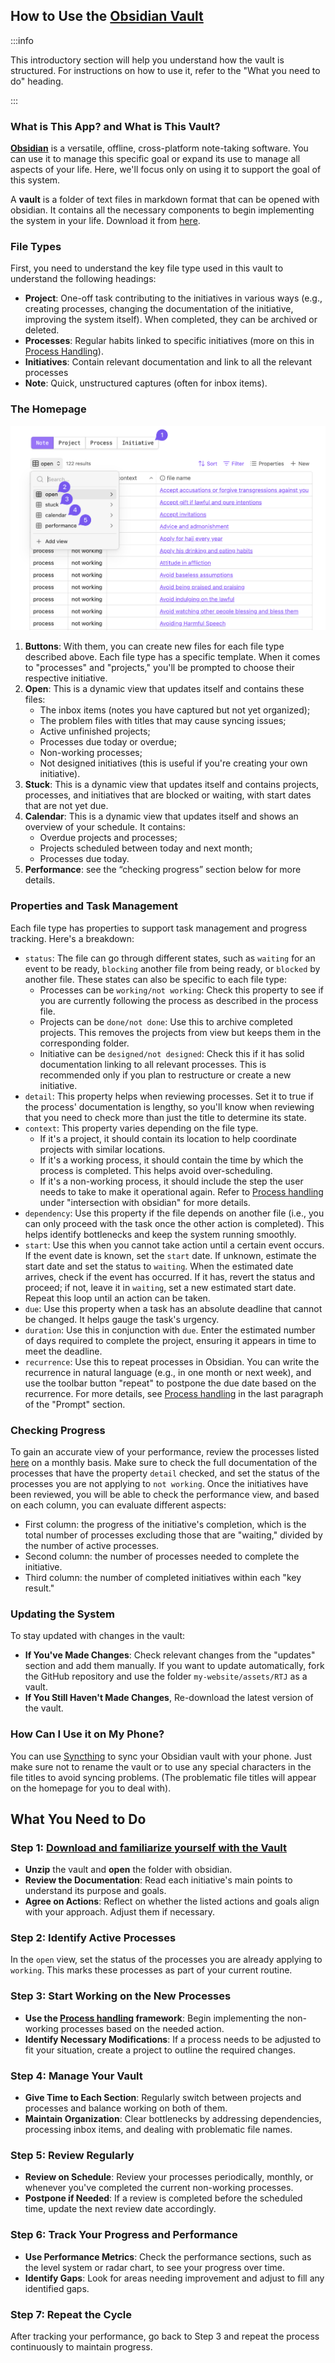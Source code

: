 ## How to Use the [Obsidian Vault](../../../assets/RTJ.zip)

:::info

This introductory section will help you understand how the vault is structured. For instructions on how to use it, refer to the "What you need to do" heading.

:::

### What is This App? and What is This Vault?

[**Obsidian**](https://obsidian.md/) is a versatile, offline, cross-platform note-taking software. You can use it to manage this specific goal or expand its use to manage all aspects of your life. Here, we'll focus only on using it to support the goal of this system.

A **vault** is a folder of text files in markdown format that can be opened with obsidian. It contains all the necessary components to begin implementing the system in your life. Download it from [here](../../../assets/RTJ.zip).

### File Types

First, you need to understand the key file type used in this vault to understand the following headings:

* **Project**: One-off task contributing to the initiatives in various ways (e.g., creating processes, changing the documentation of the initiative, improving the system itself). When completed, they can be archived or deleted.
* **Processes**: Regular habits linked to specific initiatives (more on this in [Process Handling](docs/sidebar1/Resources/Process%20handling.md)).
* **Initiatives**: Contain relevant documentation and link to all the relevant processes
* **Note**: Quick, unstructured captures (often for inbox items).

### The Homepage

![image](../../../assets/screenshot.png)

1. **Buttons**: With them, you can create new files for each file type described above. Each file type has a specific template. When it comes to "processes" and "projects," you'll be prompted to choose their respective initiative.
2. **Open**: This is a dynamic view that updates itself and contains these files:
	* The inbox items (notes you have captured but not yet organized);
	* The problem files with titles that may cause syncing issues;
	* Active unfinished projects;
	* Processes due today or overdue;
	* Non-working processes;
	* Not designed initiatives (this is useful if you're creating your own initiative).
3. **Stuck**: This is a dynamic view that updates itself and contains projects, processes, and initiatives that are blocked or waiting, with start dates that are not yet due.
4. **Calendar**: This is a dynamic view that updates itself and shows an overview of your schedule. It contains:
	* Overdue projects and processes;
	* Projects scheduled between today and next month;
	* Processes due today.
5. **Performance**: see the “checking progress” section below for more details.

### Properties and Task Management

Each file type has properties to support task management and progress tracking. Here's a breakdown:

* `status`: The file can go through different states, such as `waiting` for an event to be ready, `blocking` another file from being ready, or `blocked` by another file. These states can also be specific to each file type:
	* Processes can be `working/not working`: Check this property to see if you are currently following the process as described in the process file.
	* Projects can be `done/not done`: Use this to archive completed projects. This removes the projects from view but keeps them in the corresponding folder.
	* Initiative can be `designed/not designed`: Check this if it has solid documentation linking to all relevant processes. This is recommended only if you plan to restructure or create a new initiative.
* `detail`: This property helps when reviewing processes. Set it to true if the process' documentation is lengthy, so you'll know when reviewing that you need to check more than just the title to determine its state.
* `context`: This property varies depending on the file type.
	* If it's a project, it should contain its location to help coordinate projects with similar locations.
	* If it's a working process, it should contain the time by which the process is completed. This helps avoid over-scheduling.
	* If it's a non-working process, it should include the step the user needs to take to make it operational again. Refer to [Process handling](docs/sidebar1/Resources/Process%20handling.md) under "intersection with obsidian" for more details.
* `dependency`: Use this property if the file depends on another file (i.e., you can only proceed with the task once the other action is completed). This helps identify bottlenecks and keep the system running smoothly.
* `start`: Use this when you cannot take action until a certain event occurs. If the event date is known, set the `start` date. If unknown, estimate the start date and set the status to `waiting`. When the estimated date arrives, check if the event has occurred. If it has, revert the status and proceed; if not, leave it in `waiting`, set a new estimated start date. Repeat this loop until an action can be taken.
* `due`: Use this property when a task has an absolute deadline that cannot be changed. It helps gauge the task's urgency.
* `duration`: Use this in conjunction with `due`. Enter the estimated number of days required to complete the project, ensuring it appears in time to meet the deadline.
* `recurrence`: Use this to repeat processes in Obsidian. You can write the recurrence in natural language (e.g., in one month or next week), and use the toolbar button "repeat" to postpone the due date based on the recurrence. For more details, see [Process handling](docs/sidebar1/Resources/Process%20handling.md) in the last paragraph of the "Prompt" section.

### Checking Progress

To gain an accurate view of your performance, review the processes listed [here](docs/sidebar1/Processes/Review%20initiatives%20and%20processes.md) on a monthly basis. Make sure to check the full documentation of the processes that have the property `detail` checked, and set the status of the processes you are not applying to `not working`. Once the initiatives have been reviewed, you will be able to check the performance view, and based on each column, you can evaluate different aspects:

* First column: the progress of the initiative's completion, which is the total number of processes excluding those that are "waiting," divided by the number of active processes.
* Second column: the number of processes needed to complete the initiative.
* Third column: the number of completed initiatives within each "key result."

### Updating the System

To stay updated with changes in the vault:

* **If You've Made Changes**: Check relevant changes from the "updates" section and add them manually. If you want to update automatically, fork the GitHub repository and use the folder `my-website/assets/RTJ` as a vault.
* **If You Still Haven't Made Changes**, Re-download the latest version of the vault.

### How Can I Use it on My Phone?

You can use [Syncthing](https://syncthing.net/) to sync your Obsidian vault with your phone. Just make sure not to rename the vault or to use any special characters in the file titles to avoid syncing problems. (The problematic file titles will appear on the homepage for you to deal with).

## What You Need to Do

### Step 1: [Download and familiarize yourself with the Vault](../../../assets/RTJ.zip)

* **Unzip** the vault and **open** the folder with obsidian.
* **Review the Documentation**: Read each initiative's main points to understand its purpose and goals.
* **Agree on Actions**: Reflect on whether the listed actions and goals align with your approach. Adjust them if necessary.

### Step 2: Identify Active Processes

In the `open` view, set the status of the processes you are already applying to `working`. This marks these processes as part of your current routine.

### Step 3: Start Working on the New Processes

* **Use the [Process handling](docs/sidebar1/Resources/Process%20handling.md) framework**: Begin implementing the non-working processes based on the needed action.
* **Identify Necessary Modifications**: If a process needs to be adjusted to fit your situation, create a project to outline the required changes.

### Step 4: Manage Your Vault

* **Give Time to Each Section**: Regularly switch between projects and processes and balance working on both of them.
* **Maintain Organization**: Clear bottlenecks by addressing dependencies, processing inbox items, and dealing with problematic file names.

### Step 5: Review Regularly

* **Review on Schedule**: Review your processes periodically, monthly, or whenever you've completed the current non-working processes.
* **Postpone if Needed**: If a review is completed before the scheduled time, update the next review date accordingly.

### Step 6: Track Your Progress and Performance

* **Use Performance Metrics**: Check the performance sections, such as the level system or radar chart, to see your progress over time.
* **Identify Gaps**: Look for areas needing improvement and adjust to fill any identified gaps.

### Step 7: Repeat the Cycle

After tracking your performance, go back to Step 3 and repeat the process continuously to maintain progress.
